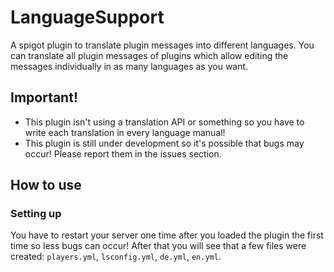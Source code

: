 # LanguageSupport

A spigot plugin to translate plugin messages into different languages. 
You can translate all plugin messages of plugins which allow editing the messages 
individually in as many languages as you want.

## Important!

- This plugin isn't using a translation API or something so you have to write each translation in every language manual!
- This plugin is still under development so it's possible that bugs may occur! Please report them in the issues section.

## How to use

### Setting up

You have to restart your server one time after you loaded the plugin the first time so less bugs can occur!
After that you will see that a few files were created: `players.yml`, `lsconfig.yml`, `de.yml`, `en.yml`.
